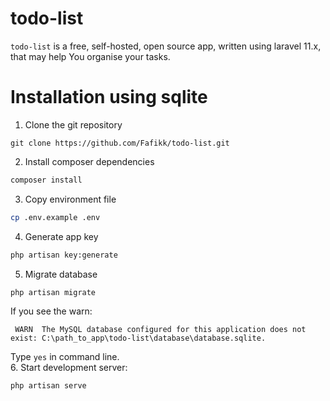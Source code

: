 # todo-list
`todo-list` is a free, self-hosted, open source app, written using laravel 11.x, that may help You organise your tasks.

# Installation using sqlite
1. Clone the git repository
```git
git clone https://github.com/Fafikk/todo-list.git
```
2. Install composer dependencies
```bash
composer install
```
3. Copy environment file
```bash
cp .env.example .env
```
4. Generate app key
```bash
php artisan key:generate
```
5. Migrate database
```bash
php artisan migrate
```
If you see the warn:
```
 WARN  The MySQL database configured for this application does not exist: C:\path_to_app\todo-list\database\database.sqlite.
```
Type `yes` in command line.
<br>
6. Start development server:
```bash
php artisan serve
```
